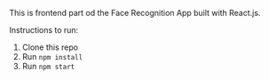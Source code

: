 This is frontend part od the Face Recognition App built with React.js.

Instructions to run:

1. Clone this repo
2. Run `npm install`
3. Run `npm start`
